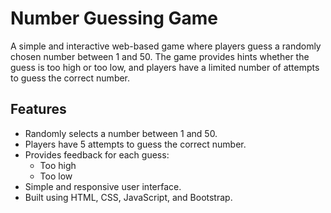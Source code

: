 # Number Guessing Game

A simple and interactive web-based game where players guess a randomly chosen number between 1 and 50. The game provides hints whether the guess is too high or too low, and players have a limited number of attempts to guess the correct number.

## Features
- Randomly selects a number between 1 and 50.
- Players have 5 attempts to guess the correct number.
- Provides feedback for each guess:
  - Too high
  - Too low
- Simple and responsive user interface.
- Built using HTML, CSS, JavaScript, and Bootstrap.
